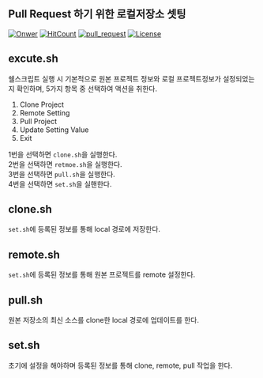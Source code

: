 ## Pull Request 하기 위한 로컬저장소 셋팅

[![Onwer](https://img.shields.io/badge/owner-sksggg123-blue.svg)](https://sksggg123.github.io/)
[![HitCount](http://hits.dwyl.io/sksggg123/Pull_Request.svg)](http://hits.dwyl.io/sksggg123/Pull_Request) 
[![pull_request](https://img.shields.io/github/issues-pr/sksggg123/Pull_Request.svg?style=flat)](https://github.com/sksggg123/Pull_Request/pulls) 
[![License](https://img.shields.io/github/license/sksggg123/Pull_Request.svg?style=flat)](https://github.com/sksggg123/Pull_Request/blob/master/LICENSE)


## excute.sh
쉘스크립트 실행 시 기본적으로 원본 프로젝트 정보와 로컬 프로젝트정보가 설정되었는지 확인하며, 5가지 항목 중 선택하여 액션을 취한다.  

1. Clone Project
2. Remote Setting
3. Pull Project
4. Update Setting Value
5. Exit

1번을 선택하면 ``clone.sh``을 실행한다.   
2번을 선택하면 ``retmoe.sh``을 실행한다.  
3번을 선택하면 ``pull.sh``을 실행한다.  
4번을 선택하면 ``set.sh``을 실핸한다.   


## clone.sh
``set.sh``에 등록된 정보를 통해 local 경로에 저장한다.

## remote.sh
``set.sh``에 등록된 정보를 통해 원본 프로젝트를 remote 설정한다.

## pull.sh
원본 저장소의 최신 소스를 clone한 local 경로에 업데이트를 한다.

## set.sh
초기에 설정을 해야하며 등록된 정보를 통해 clone, remote, pull 작업을 한다.
